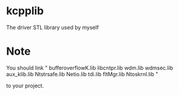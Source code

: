 # kcpplib
The driver STL library used by myself

# Note
You should link "
bufferoverflowK.lib
libcntpr.lib
wdm.lib
wdmsec.lib
aux_klib.lib
Ntstrsafe.lib
Netio.lib
tdi.lib
fltMgr.lib
Ntoskrnl.lib "

to your project.
